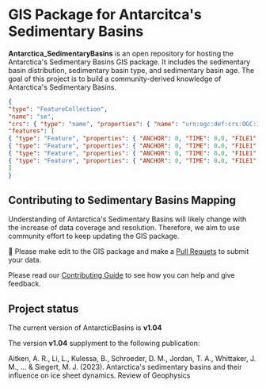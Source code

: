 # GIS Package for Antarcitca's Sedimentary Basins

**Antarctica_SedimentaryBasins** is an open repository for hosting the Antarctica's Sedimentary Basins GIS package. It includes the sedimentary basin distribution, sedimentary basin type, and sedimentary basin age. The goal of this project is to build a community-derived knowledge of Antarctica's Sedimentary Basins.

```geojson
{
"type": "FeatureCollection",
"name": "se",
"crs": { "type": "name", "properties": { "name": "urn:ogc:def:crs:OGC:1.3:CRS84" } },
"features": [
{ "type": "Feature", "properties": { "ANCHOR": 0, "TIME": 0.0, "FILE1": "Aus_Ant_India_line_interp.gpml", "PLATE_ID": 801, "TYPE": null, "GPGIM_TYPE": "gpml:TectonicSection", "FROMAGE": 999.0, "TOAGE": -999.0, "NAME": null, "DESCR": null, "FEATURE_ID": "GPlates-fc5f60ca-6a0b-4e18-87b1-3a85836b334d", "PLATEID2": 0, "RECON_METH": null, "L_PLATE": 0, "R_PLATE": 0 }, "geometry": { "type": "MultiPolygon", "coordinates": [ [ [ [ 139.944509903808921, -29.535380781851554 ], [ 140.609123904026603, -29.740127301240221 ], [ 141.10002408809865, -30.266393406829081 ], [ 141.149671065705917, -30.855190402004826 ], [ 141.030116097325845, -31.385158771822656 ], [ 140.735536419132529, -31.821255779817232 ], [ 140.205876274359554, -31.95680902399549 ], [ 139.414357109661267, -31.929663131595102 ], [ 138.865700282470385, -31.782354714584976 ], [ 138.553748494267751, -31.413981085183242 ], [ 138.95712355063722, -30.630446228907356 ], [ 139.209414417953184, -30.096363459539383 ], [ 139.944509903808921, -29.535380781851554 ] ] ] ] } },
{ "type": "Feature", "properties": { "ANCHOR": 0, "TIME": 0.0, "FILE1": "Aus_Ant_India_line_interp.gpml", "PLATE_ID": 802, "TYPE": null, "GPGIM_TYPE": "gpml:UnclassifiedFeature", "FROMAGE": 999.0, "TOAGE": -999.0, "NAME": "F", "DESCR": null, "FEATURE_ID": "GPlates-a0c3b1bb-040a-43f7-9282-35c6827b2374", "PLATEID2": 0, "RECON_METH": null, "L_PLATE": 0, "R_PLATE": 0 }, "geometry": { "type": "MultiPolygon", "coordinates": [ [ [ [ 109.664570568647676, -73.658759720296061 ], [ 111.658077860806628, -73.920431705973101 ], [ 113.383684194885475, -74.267647738139942 ], [ 113.970564762087534, -74.887838142594248 ], [ 113.625760705831823, -75.435964727147763 ], [ 111.957797783210808, -75.76162962230012 ], [ 109.972127582092725, -75.872552667844204 ], [ 106.179595439101135, -75.719536906887029 ], [ 104.882897474961766, -75.22805752135956 ], [ 105.70757176540738, -74.454300000865601 ], [ 107.0812727563533, -73.963706272553068 ], [ 108.391854670401059, -73.801404042616895 ], [ 109.664570568647676, -73.658759720296061 ] ] ] ] } },
{ "type": "Feature", "properties": { "ANCHOR": 0, "TIME": 0.0, "FILE1": "Aus_Ant_India_line_interp.gpml", "PLATE_ID": 802, "TYPE": null, "GPGIM_TYPE": "gpml:UnclassifiedFeature", "FROMAGE": 999.0, "TOAGE": -999.0, "NAME": "PELG1", "DESCR": null, "FEATURE_ID": "GPlates-525f648a-b24e-490a-beb4-cbd4baea3fb9", "PLATEID2": 0, "RECON_METH": null, "L_PLATE": 0, "R_PLATE": 0 }, "geometry": { "type": "MultiPolygon", "coordinates": [ [ [ [ 100.680126833689556, -72.627036389887436 ], [ 102.364316949329194, -73.147525372547108 ], [ 100.143502591120338, -74.971386983373307 ], [ 98.315563900503605, -75.391607361840784 ], [ 95.431556409228747, -75.310567595118471 ], [ 93.454352021430481, -74.862502027959394 ], [ 93.882880719175603, -74.40178013581928 ], [ 94.098030801715836, -74.132355179268728 ], [ 95.395487262041115, -73.560660927976386 ], [ 96.796356359808044, -73.264049977615684 ], [ 100.680126833689556, -72.627036389887436 ] ] ] ] } },
{ "type": "Feature", "properties": { "ANCHOR": 0, "TIME": 0.0, "FILE1": "Aus_Ant_India_line_interp.gpml", "PLATE_ID": 802, "TYPE": null, "GPGIM_TYPE": "gpml:UnclassifiedFeature", "FROMAGE": 999.0, "TOAGE": -999.0, "NAME": "PELG2", "DESCR": null, "FEATURE_ID": "GPlates-45768fe1-aceb-4d11-bb46-44c527317741", "PLATEID2": 0, "RECON_METH": null, "L_PLATE": 0, "R_PLATE": 0 }, "geometry": { "type": "MultiPolygon", "coordinates": [ [ [ [ 92.95029697729926, -71.399973269386294 ], [ 93.406986606854502, -71.99900326673685 ], [ 92.165910473659039, -72.719734863235104 ], [ 91.648452377653939, -73.815107636105566 ], [ 87.654790232263025, -73.969488669337082 ], [ 84.4123774987616, -73.696682772199395 ], [ 80.998221005133075, -73.409686841119324 ], [ 80.68746966474545, -72.893798115331037 ], [ 81.913059743179289, -72.191031849695719 ], [ 87.099861527331484, -71.712117975640169 ], [ 90.994427977687195, -71.27435407606751 ], [ 92.95029697729926, -71.399973269386294 ] ] ] ] } }
]
}
```

## Contributing to Sedimentary Basins Mapping
Understanding of Antarctica's Sedimentary Basins will likely change with the increase of data coverage and resolution. Therefore, we aim to use community effort to keep updating the GIS package.

📝 Please make edit to the GIS package and make a [Pull Requets](https://github.com/LL-Geo/Antarcitca_SedimentaryBasins/pulls)
to submit your data.

Please read our
[Contributing Guide](https://github.com/fatiando/harmonica/blob/main/CONTRIBUTING.md)
to see how you can help and give feedback.

## Project status

The current version of AntarcticBasins is **v1.04**

The version **v1.04** supplyment to the following publication:

Aitken, A. R., Li, L., Kulessa, B., Schroeder, D. M., Jordan, T. A., Whittaker, J. M., ... & Siegert, M. J. (2023). Antarctica's sedimentary basins and their influence on ice sheet dynamics. Review of Geophysics 
